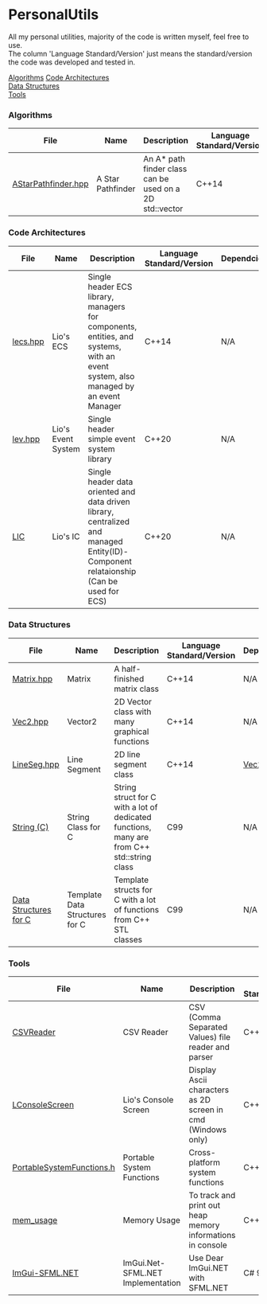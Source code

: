 # PersonalUtils

All my personal utilities, majority of the code is written myself, feel free to use.  
The column 'Language Standard/Version' just means the standard/version the code was developed and tested in.

[Algorithms](algorithms)
[Code Architectures](code%20architectures)  
[Data Structures](data%20structures)  
[Tools](tools)  

### Algorithms

File | Name | Description | Language Standard/Version | Dependcies | Namespace/Class
--- | --- | --- | --- | --- | ---
[AStarPathfinder.hpp](algorithms/AStarPathfinder.hpp) | A Star Pathfinder | An A* path finder class can be used on a 2D std::vector | C++14 | [Vec2.hpp](data%20structures/Graphics/Vec2.hpp) | lio

### Code Architectures

File | Name | Description | Language Standard/Version | Dependcies | Namespace/Class
--- | --- | --- | --- | --- | ---
[lecs.hpp](code%20architectures/lecs.hpp) | Lio's ECS | Single header ECS library, managers for components, entities, and systems, with an event system, also managed by an event Manager | C++14 | N/A | lecs
[lev.hpp](code%20architectures/lev.hpp) | Lio's Event System | Single header simple event system library | C++20 | N/A | lev
[LIC](code%20architectures/LIC) | Lio's IC | Single header data oriented and data driven library, centralized and managed Entity(ID)-Component relataionship (Can be used for ECS) | C++20 | N/A | lic
### Data Structures

File | Name | Description | Language Standard/Version | Dependcies | Namespace/Class
--- | --- | --- | --- | --- | ---
[Matrix.hpp](data%20structures/Matrix.hpp) | Matrix | A half-finished matrix class | C++14 | N/A | lio
[Vec2.hpp](data%20structures/Graphics/Vec2.hpp) | Vector2 | 2D Vector class with many graphical functions | C++14 | N/A | lio
[LineSeg.hpp](data%20structures/Graphics/LineSeg.hpp) | Line Segment | 2D line segment class | C++14 | [Vec2.hpp](data%20structures/Graphics/Vec2.hpp) | lio
[String (C)](data%20structures/String%20(C)) | String Class for C | String struct for C with a lot of dedicated functions, many are from C++ std::string class | C99 | N/A | N/A
[Data Structures for C](data%20structures/Data%20Structure%20for%20C) | Template Data Structures for C | Template structs for C with a lot of functions from C++ STL classes | C99 | N/A | N/A

### Tools

File | Name | Description | Language Standard/Version | Dependcies | Namespace/Class
--- | --- | --- | --- | --- | ---
[CSVReader](tools/CSVReader) | CSV Reader | CSV (Comma Separated Values) file reader and parser | C++11 | N/A | lio
[LConsoleScreen](tools/LConsoleScreen) | Lio's Console Screen | Display Ascii characters as 2D screen in cmd (Windows only) | C++11 / C99 | [windows.h](https://en.wikipedia.org/wiki/Windows.h) | lio
[PortableSystemFunctions.h](tools/PortableSystemFunctions.h) | Portable System Functions | Cross-platform system functions | C++17 / C17 | [windows.h](https://en.wikipedia.org/wiki/Windows.h) / [unistd.h](https://en.wikipedia.org/wiki/Unistd.h) | N/A
[mem_usage](tools/mem_usage) | Memory Usage | To track and print out heap memory informations in console | C++14 | N/A | lio
[ImGui-SFML.NET](tools/ImGui-SFML.NET) | ImGui</span>.Net-SFML</span>.NET Implementation | Use Dear ImGui</span>.NET with SFML</span>.NET | C# 9.0, .NET 5.0 | [SFML.NET 2.5.0](https://www.sfml-dev.org/download/sfml.net/), [ImGui.NET 1.78.0](https://github.com/mellinoe/ImGui.NET) | ImGuiNET.ImGuiSFML
